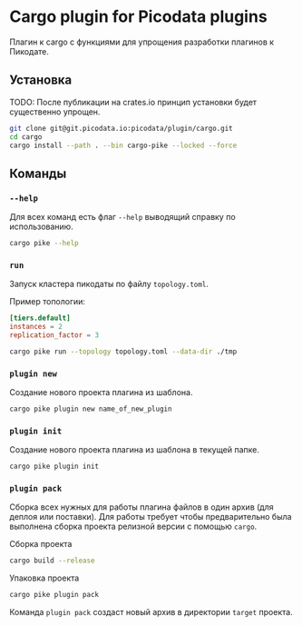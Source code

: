 # Cargo plugin for Picodata plugins

Плагин к cargo с функциями для упрощения разработки плагинов к Пикодате.

## Установка

TODO: После публикации на crates.io принцип установки будет существенно упрощен.

```bash
git clone git@git.picodata.io:picodata/plugin/cargo.git
cd cargo
cargo install --path . --bin cargo-pike --locked --force
```

## Команды

### `--help`

Для всех команд есть флаг `--help` выводящий справку по использованию.

```bash
cargo pike --help
```

### `run`

Запуск кластера пикодаты по файлу `topology.toml`.

Пример топологии:

```toml
[tiers.default]
instances = 2
replication_factor = 3
```

```bash
cargo pike run --topology topology.toml --data-dir ./tmp
```

### `plugin new`

Создание нового проекта плагина из шаблона.

```bash
cargo pike plugin new name_of_new_plugin
```

### `plugin init`

Создание нового проекта плагина из шаблона в текущей папке.

```bash
cargo pike plugin init
```

### `plugin pack`

Сборка всех нужных для работы плагина файлов в один архив (для деплоя или поставки). Для работы требует чтобы предварительно была выполнена сборка проекта релизной версии с помощью `cargo`.

Сборка проекта

```bash
cargo build --release
```

Упаковка проекта

```bash
cargo pike plugin pack
```

Команда `plugin pack` создаст новый архив в директории `target` проекта.
